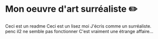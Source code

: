 ﻿# Mon oeuvre d'art surréaliste :pencil2:
Ceci est un readme
Ceci est un lisez moi
J'écris comme un surréaliste.
penc il2 ne semble pas fonctionner
C'est vraiment une étrange affaire...
